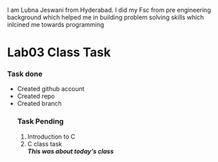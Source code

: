 I am Lubna Jeswani from Hyderabad. I did my Fsc from pre engineering background which helped me in building problem solving skills which inlcined me towards programming
# Lab03 Class Task
### Task done
* Created github account
* Created repo
* Created branch
  ### Task Pending
  1. Introduction to C
  2. C class task\
     ***This was about today's class***
